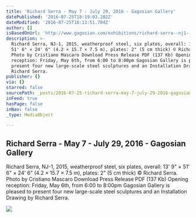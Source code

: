 ```yaml
---
title: 'Richard Serra - May 7 - July 29, 2016 - Gagosian Gallery'
datePublished: '2016-07-25T18:19:03.202Z'
dateModified: '2016-07-25T18:13:51.704Z'
author: []
isBasedOnUrl: 'http://www.gagosian.com/exhibitions/richard-serra--nj1--may-07-2016'
description: >-
  Richard Serra, NJ-1, 2015, weatherproof steel, six plates, overall: 13' 9" ×
  51' 6" × 24' 6" (4.2 × 15.7 × 7.5 m), plates: 2" (5 cm thick) © Richard Serra.
  Photo by Cristiano Mascaro Download Press Release PDF (137 Kb) Opening
  reception: Friday, May 6th, from 6:00 to 8:00pm Gagosian Gallery is pleased to
  present four new large-scale steel sculptures and an Installation Drawing by
  Richard Serra.
publisher: {}
via: {}
starred: false
sourcePath: _posts/2016-07-25-richard-serra-may-7-july-29-2016-gagosian-gallery.md
inFeed: true
hasPage: false
inNav: false
_type: MediaObject

---
```

<article style=""><h1>Richard Serra - May 7 - July 29, 2016 - Gagosian Gallery</h1><p>Richard Serra, NJ-1, 2015, weatherproof steel, six plates, overall: 13' 9" × 51' 6" × 24' 6" (4.2 × 15.7 × 7.5 m), plates: 2" (5 cm thick) © Richard Serra. Photo by Cristiano Mascaro Download Press Release PDF (137 Kb) Opening reception: Friday, May 6th, from 6:00 to 8:00pm Gagosian Gallery is pleased to present four new large-scale steel sculptures and an Installation Drawing by Richard Serra.</p><img src="http://www.gagosian.com/__data/03eb7363443363f04518a580a893b2d4.jpg" /></article>